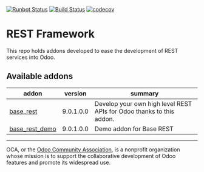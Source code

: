 [![Runbot Status](https://runbot.odoo-community.org/runbot/badge/flat/271/9.0.svg)](https://runbot.odoo-community.org/runbot/repo/github-com-oca-rest-framework-271)
[![Build Status](https://travis-ci.org/OCA/rest-framework.svg?branch=9.0)](https://travis-ci.org/OCA/rest-framework)
[![codecov](https://codecov.io/gh/OCA/rest-framework/branch/9.0/graph/badge.svg)](https://codecov.io/gh/OCA/rest-framework)

# REST Framework

This repo holds addons developed to ease the development of REST services into Odoo.

[//]: # (addons)

Available addons
----------------
addon | version | summary
--- | --- | ---
[base_rest](base_rest/) | 9.0.1.0.0 | Develop your own high level REST APIs for Odoo thanks to this addon.
[base_rest_demo](base_rest_demo/) | 9.0.1.0.0 | Demo addon for Base REST

[//]: # (end addons)

----

OCA, or the [Odoo Community Association](http://odoo-community.org/), is a nonprofit organization whose
mission is to support the collaborative development of Odoo features and
promote its widespread use.

